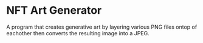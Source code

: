 # NFT Art Generator

A program that creates generative art by layering various PNG files ontop of eachother then converts the resulting image into a JPEG.
